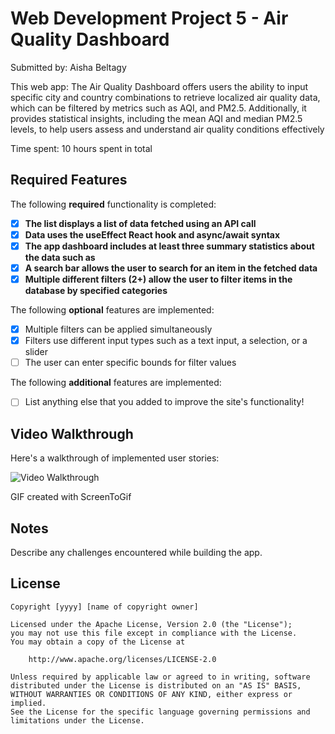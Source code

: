 # Web Development Project 5 - Air Quality Dashboard

Submitted by: Aisha Beltagy

This web app: 
The Air Quality Dashboard offers users the ability to input specific city and country combinations to retrieve localized air quality data, which can be filtered by metrics such as AQI, and PM2.5. Additionally, it provides statistical insights,
including the mean AQI and median PM2.5 levels, to help users assess and understand air quality conditions effectively

Time spent: 10 hours spent in total

## Required Features

The following **required** functionality is completed:

-  [x] **The list displays a list of data fetched using an API call**
-  [x] **Data uses the useEffect React hook and async/await syntax**
-  [x] **The app dashboard includes at least three summary statistics about the data such as**
-  [x] **A search bar allows the user to search for an item in the fetched data**
-  [x] **Multiple different filters (2+) allow the user to filter items in the database by specified categories**

The following **optional** features are implemented:

-  [x] Multiple filters can be applied simultaneously
-  [x] Filters use different input types such as a text input, a selection, or a slider
- [ ] The user can enter specific bounds for filter values

The following **additional** features are implemented:

* [ ] List anything else that you added to improve the site's functionality!

## Video Walkthrough

Here's a walkthrough of implemented user stories:

<img src='http://i.imgur.com/link/to/your/gif/file.gif' title='Video Walkthrough' width='' alt='Video Walkthrough' />

<!-- Replace this with whatever GIF tool you used! -->
GIF created with ScreenToGif  
<!-- Recommended tools:
[Kap](https://getkap.co/) for macOS
[ScreenToGif](https://www.screentogif.com/) for Windows
[peek](https://github.com/phw/peek) for Linux. -->

## Notes

Describe any challenges encountered while building the app.

## License

    Copyright [yyyy] [name of copyright owner]

    Licensed under the Apache License, Version 2.0 (the "License");
    you may not use this file except in compliance with the License.
    You may obtain a copy of the License at

        http://www.apache.org/licenses/LICENSE-2.0

    Unless required by applicable law or agreed to in writing, software
    distributed under the License is distributed on an "AS IS" BASIS,
    WITHOUT WARRANTIES OR CONDITIONS OF ANY KIND, either express or implied.
    See the License for the specific language governing permissions and
    limitations under the License.
